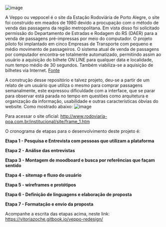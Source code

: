 ![image](https://user-images.githubusercontent.com/32879172/142095916-b8ed8339-dbb2-462a-a3f6-a99b8151b0d9.png)

A Veppo ou veppocel é o site da Estação Rodoviária de Porto Alegre, o site foi construído em meados de 1980 devido a procupação com o método de venda das passagens da região metropolitana. Em vista disso foi solicitado permissão do Departamento de Estradas e Rodagem do RS (DAER) para a venda de passagens pré-impressas por meio do computador. O projeto piloto foi implantado em cinco Empresas de Transporte com pequeno e médio movimento de passageiros. O sistema atual de venda de passagens por computador encontra-se totalmente automatizado, permitindo assim ao usuário a aquisição do bilhete ON LINE para qualquer data e localidade, num tempo médio de 30 segundos. Também viabiliza-se a aquisição de bilhetes via Internet. <a href="http://www.rodoviaria-poa.com.br/institucional/site/f_pion.htm"> Fonte </a>

A construção desse repositório e talvez projeto, deu-se a partir de um relato de um usuário que utiliza o mesmo para comprar passagens semanalmente, este expressou dificuldade com a interface, que se parar para observar está parada no tempo em questões como arquitetura e organização da informação, usabilidade e outras características óbvias do website. Como mostrado abaixo:
![image](https://user-images.githubusercontent.com/32879172/142094942-dff12aa0-b051-41b7-bf02-2efa5df1badd.png)

Para acessar o site oficial: http://www.rodoviaria-poa.com.br/institucional/site/frame_1.htm
 
O cronograma de etapas para o desenvolvimento deste projeto é:

**Etapa 1 - Pesquisa e Entrevista com pessoas que utilizam a plataforma** 

**Etapa 2 - Análise das entrevistas**

**Etapa 3 - Montagem de moodboard e busca por referências que façam sentido**

**Etapa 4 - sitemap e fluxo do usuário**

**Etapa 5 - wireframes e protótipos**

**Etapa 6 - Definição de linguagens e elaboração de proposta**

**Etapa 7 - Formatação e envio da proposta**

Acompanhe a escrita das etapas acima, neste link: https://vitoriazoche.gitbook.io/veppo-redesign/

